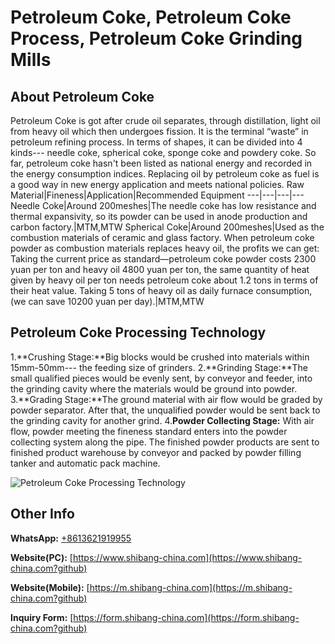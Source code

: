 # Petroleum Coke, Petroleum Coke Process, Petroleum Coke Grinding Mills
## About Petroleum Coke
Petroleum Coke is got after crude oil separates, through distillation, light oil from heavy oil which then undergoes fission. It is the terminal “waste” in petroleum refining process. In terms of shapes, it can be divided into 4 kinds--- needle coke, spherical coke, sponge coke and powdery coke. So far, petroleum coke hasn't been listed as national energy and recorded in the energy consumption indices. Replacing oil by petroleum coke as fuel is a good way in new energy application and meets national policies.
Raw Material|Fineness|Application|Recommended Equipment
---|---|---|---
Needle Coke|Around 200meshes|The needle coke has low resistance and thermal expansivity, so its powder can be used in anode production and carbon factory.|MTM,MTW
Spherical Coke|Around 200meshes|Used as the combustion materials of ceramic and glass factory. When petroleum coke powder as combustion materials replaces heavy oil, the profits we can get: Taking the current price as standard—petroleum coke powder costs 2300 yuan per ton and heavy oil 4800 yuan per ton, the same quantity of heat given by heavy oil per ton needs petroleum coke about 1.2 tons in terms of their heat value. Taking 5 tons of heavy oil as daily furnace consumption, (we can save 10200 yuan per day).|MTM,MTW
## Petroleum Coke Processing Technology
1.**Crushing Stage:**Big blocks would be crushed into materials within 15mm-50mm--- the feeding size of grinders.
2.**Grinding Stage:**The small qualified pieces would be evenly sent, by conveyor and feeder, into the grinding cavity where the materials would be ground into powder.
3.**Grading Stage:**The ground material with air flow would be graded by powder separator. After that, the unqualified powder would be sent back to the grinding cavity for another grind.
4.**Powder Collecting Stage:** With air flow, powder meeting the fineness standard enters into the powder collecting system along the pipe. The finished powder products are sent to finished product warehouse by conveyor and packed by powder filling tanker and automatic pack machine.

![Petroleum Coke Processing Technology](https://static.sbmchina.com/images/business/mill/mtw-liuchengtu.jpg)
## Other Info
**WhatsApp:**  [+8613621919955](https://whatsapp.shibangsoft.com/WhatsApp.php)

**Website(PC):** [https://www.shibang-china.com](https://www.shibang-china.com?github)

**Website(Mobile):** [https://m.shibang-china.com](https://m.shibang-china.com?github)

**Inquiry Form:** [https://form.shibang-china.com](https://form.shibang-china.com?github)
